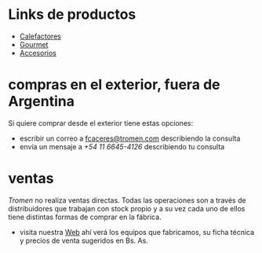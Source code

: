 # Links de productos

- [Calefactores](https://www.tromen.com/calefactores-1)
- [Gourmet](https://www.tromen.com/copia-de-calefactores)
- [Accesorios](https://www.tromen.com/accesorios-1)

# compras en el exterior, fuera de Argentina

Si quiere comprar desde el exterior tiene estas opciones:

- escribir un correo a fcaceres@tromen.com describiendo la consulta
- envía un mensaje a *+54 11 6645-4126* describiendo tu consulta

# ventas

*Tromen* no realiza ventas directas.
Todas las operaciones son a través de distribuidores que trabajan con stock propio y a su vez cada uno de ellos tiene distintas formas de comprar en la fábrica.
- visita nuestra [Web](https://www.tromen.com/) ahí verá los equipos que fabricamos, su ficha técnica y precios de venta sugeridos en Bs. As.
